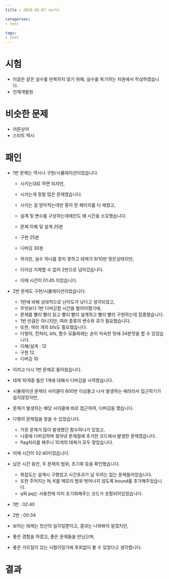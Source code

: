 ```yaml
---
title : 2020.06.07 certi

categories:
- test

tags:
- test
---
```


# 시험

- 이글은 같은 실수를 반복하지 않기 위해, 실수를 복기하는 차원에서 작성하였습니다.
- 인재개발원

# 비슷한 문제
- 어른상어
- 스타트 택시

# 패인
- 1번 문제는 역시나 구현/시뮬레이션이었습니다.
  - 시키는대로 하면 되지만,
  - 시키는게 정말 많은 문제였습니다.
  - 시키는 걸 받아적는데만 종이 한 페이지를 다 채웠고,
  - 설계 및 변수를 구성하는데에만도 꽤 시간을 소모했습니다.

  - 문제 이해 및 설계 25분
  - 구현 25분
  - 디버깅 30분
  - 하지만, 실수 하나를 찾지 못하고 테케가 9/10만 맞은상태지만,
  - 더이상 지체할 수 없어 2번으로 넘어갔습니다.
  - 이때 시간이 01:45 이었습니다.

- 2번 문제도 구현/시뮬레이션이었습니다.
  - 1번에 비해 상대적으로 난이도가 낮다고 생각되었고,
  - 무엇보다 1번 디버깅할 시간을 벌어야했기에,
  - 문제를 빨리 빨리 읽고 빨리 빨리 설계하고 빨리 빨리 구현하는데 집중했습니다.
  - 1번 만큼은 아니지만, 여러 종류의 변수와 큐가 필요했습니다.
  - 또한, 여러 개의 bfs도 필요했습니다.
  - 다행히, 전처리, bfs, 함수 모듈화에는 손이 익숙한 탓에 34분컷을 할 수 있었습니다.
  - 이해/설계 : 12
  - 구현 12
  - 디버깅 10

- 이러고 다시 1번 문제로 돌아왔습니다.
- 테케 10개중 틀린 1개에 대해서 디버깅을 시작했습니다.
- 시뮬레이션 문제라 사이클이 600번 이상돌고 나서 발생하는 에러라서 접근하기가 쉽지않았지만,
- 문제가 발생하는 해당 사이클에 바로 접근하여, 디버깅을 했습니다.
- 다행히 문제점을 찾을 수 있었습니다.
  - 가장 문제가 많이 발생했던 함수하나가 있었고,
  - 나중에 디버깅하며 찾아낸 문제점에 추가한 코드에서 발생한 문제였습니다.
  - flag처리를 해주니 10개의 테케가 모두 맞았습니다.
- 이때 시간이 02:40이었습니다.

- 남은 시간 동안, 두 문제의 범위, 초기화 등을 확인했습니다.
  - 복잡도는 설계시 구했었고 시간초과가 날 우려는 없는 문제들이었습니다.
  - 또한 주어지는 N, K를 메모리 범위 벗어나지 않도록 bound를 추가해주었습니다.
  - q와 pq는 사용전에 이미 초기화해주는 코드가 포함되어있었습니다.

- 1번 : 02:40
- 2번 : 00:34
- 보이는 테케는 빙산의 일각일뿐이고, 결과는 나와봐야 알겠지만,
- 좋은 경험을 하였고, 좋은 문제들을 만났으며,
- 좋은 가르침이 있는 시험이었기에 후회없이 볼 수 있었다고 생각합니다.

# 결과
